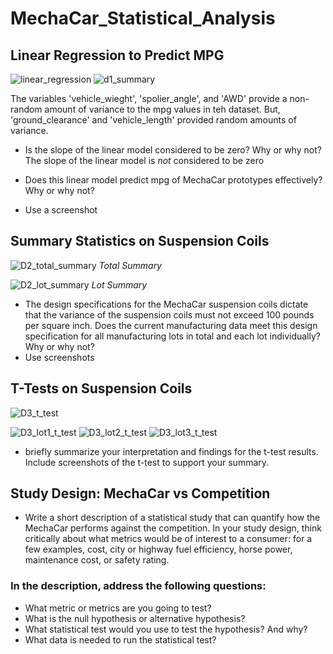 # MechaCar_Statistical_Analysis

## Linear Regression to Predict MPG
![linear_regression](https://user-images.githubusercontent.com/95504135/162359105-3c9238e3-354a-46c8-977a-7005c8ef3604.png)
![d1_summary](https://user-images.githubusercontent.com/95504135/162359419-27d87373-8d88-4f8e-b6f1-7eabf0965bfd.png)

The variables 'vehicle_wieght', 'spolier_angle', and 'AWD' provide a non-random amount of variance to the mpg values in teh dataset.
But, 'ground_clearance' and 'vehicle_length' provided random amounts of variance.

* Is the slope of the linear model considered to be zero? Why or why not?
The slope of the linear model is *not* considered to be zero 

* Does this linear model predict mpg of MechaCar prototypes effectively? Why or why not?
* Use a screenshot

## Summary Statistics on Suspension Coils
![D2_total_summary](https://user-images.githubusercontent.com/95504135/162497535-6fbcbad6-a9a6-41ce-a1f9-c7790208d3b5.png)
*Total Summary*

![D2_lot_summary](https://user-images.githubusercontent.com/95504135/162502196-1a5710cc-2acb-4fa9-a2a0-a1918ce504ec.png)
*Lot Summary*

* The design specifications for the MechaCar suspension coils dictate that the variance of the suspension coils must not exceed 100 pounds per square inch. Does the current manufacturing data meet this design specification for all manufacturing lots in total and each lot individually? Why or why not?
* Use screenshots

## T-Tests on Suspension Coils
![D3_t_test](https://user-images.githubusercontent.com/95504135/162547753-ae07da8d-7145-44ed-8099-570e515523e6.png)

![D3_lot1_t_test](https://user-images.githubusercontent.com/95504135/162547780-3cf63529-4a95-4b67-b848-0c1ac5173a46.png)
![D3_lot2_t_test](https://user-images.githubusercontent.com/95504135/162547783-5feb5e15-f5d0-42bd-b8b2-e276fa349b33.png)
![D3_lot3_t_test](https://user-images.githubusercontent.com/95504135/162547789-146d0153-9ce1-44b4-860b-d8c23457b999.png)

* briefly summarize your interpretation and findings for the t-test results. Include screenshots of the t-test to support your summary.

## Study Design: MechaCar vs Competition
* Write a short description of a statistical study that can quantify how the MechaCar performs against the competition. In your study design, think critically about what metrics would be of interest to a consumer: for a few examples, cost, city or highway fuel efficiency, horse power, maintenance cost, or safety rating.
### In the description, address the following questions:
* What metric or metrics are you going to test?
* What is the null hypothesis or alternative hypothesis?
* What statistical test would you use to test the hypothesis? And why?
* What data is needed to run the statistical test?
